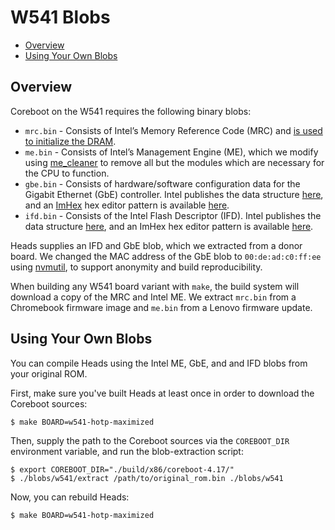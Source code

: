 # W541 Blobs

- [Overview](#overview)
- [Using Your Own Blobs](#using-your-own-blobs)

## Overview

Coreboot on the W541 requires the following binary blobs:

- `mrc.bin` - Consists of Intel’s Memory Reference Code (MRC) and [is used to initialize the DRAM](https://doc.coreboot.org/northbridge/intel/haswell/mrc.bin.html).
- `me.bin` - Consists of Intel’s Management Engine (ME), which we modify using [me_cleaner](https://github.com/corna/me_cleaner) to remove all but the modules which are necessary for the CPU to function.
- `gbe.bin` - Consists of hardware/software configuration data for the Gigabit Ethernet (GbE) controller. Intel publishes the data structure [here](https://web.archive.org/web/20230122164346/https://www.intel.com/content/dam/www/public/us/en/documents/design-guides/i-o-controller-hub-8-9-nvm-map-guide.pdf), and an [ImHex](https://github.com/WerWolv/ImHex) hex editor pattern is available [here](https://github.com/rbreslow/ImHex-Patterns/blob/rb/intel-ich8/patterns/intel/ich8_lan_nvm.hexpat).
- `ifd.bin` - Consists of the Intel Flash Descriptor (IFD). Intel publishes the data structure [here](https://web.archive.org/web/20221208011432/https://www.intel.com/content/dam/www/public/us/en/documents/datasheets/io-controller-hub-8-datasheet.pdf), and an ImHex hex editor pattern is available [here](https://github.com/rbreslow/ImHex-Patterns/blob/rb/intel-ich8/patterns/intel/ich8_flash_descriptor.hexpat).

Heads supplies an IFD and GbE blob, which we extracted from a donor board. We changed the MAC address of the GbE blob to `00:de:ad:c0:ff:ee` using [nvmutil](https://libreboot.org/docs/install/nvmutil.html), to support anonymity and build reproducibility.

When building any W541 board variant with `make`, the build system will download a copy of the MRC and Intel ME. We extract `mrc.bin` from a Chromebook firmware image and `me.bin` from a Lenovo firmware update.

## Using Your Own Blobs

You can compile Heads using the Intel ME, GbE, and and IFD blobs from your original ROM.

First, make sure you've built Heads at least once in order to download the Coreboot sources:

```console
$ make BOARD=w541-hotp-maximized
```

Then, supply the path to the Coreboot sources via the `COREBOOT_DIR` environment variable, and run the blob-extraction script:

```console
$ export COREBOOT_DIR="./build/x86/coreboot-4.17/"
$ ./blobs/w541/extract /path/to/original_rom.bin ./blobs/w541
```

Now, you can rebuild Heads:

```console
$ make BOARD=w541-hotp-maximized
```
